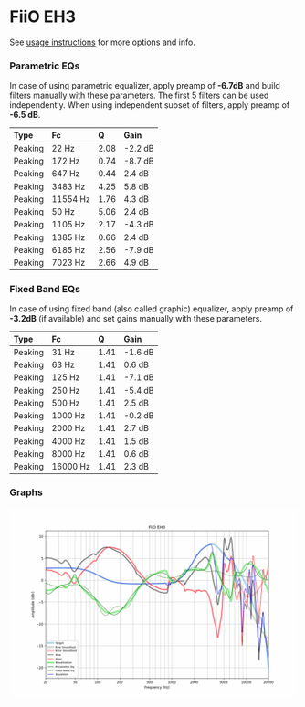 # FiiO EH3
See [usage instructions](https://github.com/jaakkopasanen/AutoEq#usage) for more options and info.

### Parametric EQs
In case of using parametric equalizer, apply preamp of **-6.7dB** and build filters manually
with these parameters. The first 5 filters can be used independently.
When using independent subset of filters, apply preamp of **-6.5 dB**.

| Type    | Fc       |    Q | Gain    |
|:--------|:---------|:-----|:--------|
| Peaking | 22 Hz    | 2.08 | -2.2 dB |
| Peaking | 172 Hz   | 0.74 | -8.7 dB |
| Peaking | 647 Hz   | 0.44 | 2.4 dB  |
| Peaking | 3483 Hz  | 4.25 | 5.8 dB  |
| Peaking | 11554 Hz | 1.76 | 4.3 dB  |
| Peaking | 50 Hz    | 5.06 | 2.4 dB  |
| Peaking | 1105 Hz  | 2.17 | -4.3 dB |
| Peaking | 1385 Hz  | 0.66 | 2.4 dB  |
| Peaking | 6185 Hz  | 2.56 | -7.9 dB |
| Peaking | 7023 Hz  | 2.66 | 4.9 dB  |

### Fixed Band EQs
In case of using fixed band (also called graphic) equalizer, apply preamp of **-3.2dB**
(if available) and set gains manually with these parameters.

| Type    | Fc       |    Q | Gain    |
|:--------|:---------|:-----|:--------|
| Peaking | 31 Hz    | 1.41 | -1.6 dB |
| Peaking | 63 Hz    | 1.41 | 0.6 dB  |
| Peaking | 125 Hz   | 1.41 | -7.1 dB |
| Peaking | 250 Hz   | 1.41 | -5.4 dB |
| Peaking | 500 Hz   | 1.41 | 2.5 dB  |
| Peaking | 1000 Hz  | 1.41 | -0.2 dB |
| Peaking | 2000 Hz  | 1.41 | 2.7 dB  |
| Peaking | 4000 Hz  | 1.41 | 1.5 dB  |
| Peaking | 8000 Hz  | 1.41 | 0.6 dB  |
| Peaking | 16000 Hz | 1.41 | 2.3 dB  |

### Graphs
![](./FiiO%20EH3.png)